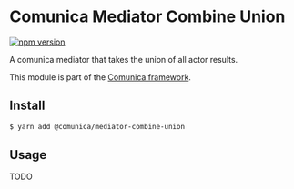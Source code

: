 # Comunica Mediator Combine Union

[![npm version](https://badge.fury.io/js/%40comunica%2Fmediator-combine-union.svg)](https://www.npmjs.com/package/@comunica/mediator-combine-union)

A comunica mediator that takes the union of all actor results.

This module is part of the [Comunica framework](https://github.com/comunica/comunica).

## Install

```bash
$ yarn add @comunica/mediator-combine-union
```

## Usage

TODO
